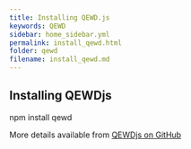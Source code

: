 ```yaml
---
title: Installing QEWD.js
keywords: QEWD
sidebar: home_sidebar.yml
permalink: install_qewd.html
folder: qewd
filename: install_qewd.md
---
```

## Installing QEWDjs

npm install qewd

More details available from [QEWDjs on GitHub](https://github.com/robtweed/qewd)

